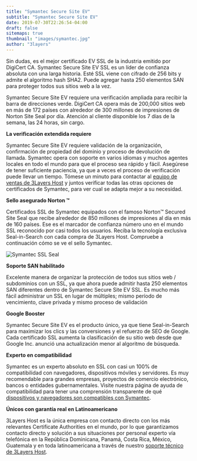```yaml
---
title: "Symantec Secure Site EV"
subtitle: "Symantec Secure Site EV"
date: 2019-07-30T22:26:54-04:00
draft: false
sitemaps: true
thumbnail: "images/symantec.jpg"
author: "3layers"
---
```


Sin dudas, es el mejor certificado EV SSL de la industria emitido por DigiCert CA. Symantec Secure Site EV SSL es un líder de confianza absoluta con una larga historia. Esté SSL viene con cifrado de 256 bits y admite el algoritmo hash SHA2. Puede agregar hasta 250 elementos SAN para proteger todos sus sitios web a la vez.

Symantec Secure Site EV requiere una verificación ampliada para recibir la barra de direcciones verde. DigiCert CA opera más de 200,000 sitios web en más de 172 países con alrededor de 300 millones de impresiones de Norton Site Seal por día. Atención al cliente disponible los 7 días de la semana, las 24 horas, sin cargo.

**La verificación extendida requiere**

Symantec Secure Site EV requiere validación de la organización, confirmación de propiedad del dominio y proceso de devolución de llamada. Symantec opera con soporte en varios idiomas y muchos agentes locales en todo el mundo para que el proceso sea rápido y fácil. Asegúrese de tener suficiente paciencia, ya que a veces el proceso de verificación puede llevar un tiempo. Tómese un minuto para contactar al [equipo de ventas de 3Layers Host](https://3layers.host/contact/) y juntos verificar todas las otras opciones de certificados de Symantec, para ver cual se adapta mejor a su necesidad.

**Sello asegurado Norton ™**

Certificados SSL de Symantec equipados con el famoso Norton™ Secured Site Seal que recibe alrededor de 850 millones de impresiones al día en más de 160 países. Ese es el marcador de confianza número uno en el mundo SSL reconocido por casi todos los usuarios. Reciba la tecnología exclusiva Seal-in-Search con cada compra de 3Layers Host. Compruebe a continuación cómo se ve el sello Symantec.

![Symantec SSL Seal](/images/norton-seal.png)

**Soporte SAN habilitado**

Excelente manera de organizar la protección de todos sus sitios web / subdominios con un SSL, ya que ahora puede admitir hasta 250 elementos SAN diferentes dentro de Symantec Secure Site EV SSL. Es mucho más fácil administrar un SSL en lugar de múltiples; mismo período de vencimiento, clave privada y mismo proceso de validación

**Google Booster**

Symantec Secure Site EV es el producto único, ya que tiene Seal-in-Search para maximizar los clics y las conversiones y el refuerzo de SEO de Google. Cada certificado SSL aumenta la clasificación de su sitio web desde que Google Inc. anunció una actualización menor al algoritmo de búsqueda.

**Experto en compatibilidad**

Symantec es un experto absoluto en SSL con casi un 100% de compatibilidad con navegadores, dispositivos móviles y servidores. Es muy recomendable para grandes empresas, proyectos de comercio electrónico, bancos o entidades gubernamentales. Visite nuestra página de ayuda de compatibilidad para tener una comprensión transparente de qué [dispositivos y navegadores son compatibles con Symantec](https://3layers.host/compatibilidad-de-dispositivos-con-ssl/).

**Únicos con garantía real en Latinoamericano**

3Layers Host es la única empresa con contacto directo con los más relevantes Certificate Authorities en el mundo, por lo que garantizamos contacto directo y solución a sus situaciones por personal experto vía telefónica en la República Dominicana, Panamá, Costa Rica, México, Guatemala y en toda latinoamericana a través de nuestro [soporte técnico de 3Layers Host](https://3layers.host/contact/).